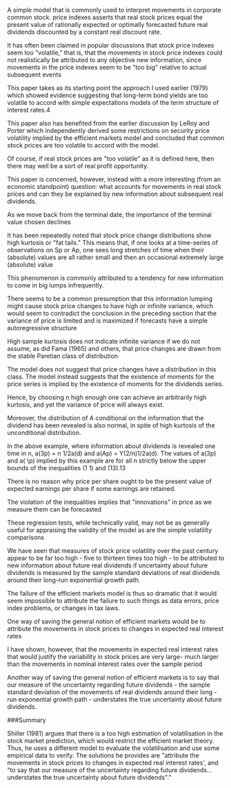 A simple model that is commonly used to interpret movements in corporate common stock. price indexes asserts that real stock prices equal the present value of rationally expected or optimally forecasted future real dividends discounted by a constant real discount rate.

 It has often been claimed in popular discussions that stock price indexes seem too "volatile," that is, that the movements in stock price indexes could not realistically be attributed to any objective new information, since movements in the price indexes seem to be "too big" relative to actual subsequent events

 This paper takes as its starting point the approach I used earlier (1979) which showed evidence suggesting that long-term bond yields are too volatile to accord with simple expectations models of the term structure of interest rates.4

 This paper also has benefited from the earlier discussion by LeRoy and Porter which independently derived some restrictions on security price volatility implied by the efficient markets model and concluded that common stock prices are too volatile to accord with the model.

 Of course, if real stock prices are "too volatile" as it is defined here, then there may well be a sort of real profit opportunity.

 This paper is concerned, however, instead with a more interesting (from an economic standpoint) question: what accounts for movements in real stock prices and can they be explained by new information about subsequent real dividends.

 As we move back from the terminal date, the importance of the terminal value chosen declines

 It has been repeatedly noted that stock price change distributions show high kurtosis or "fat tails." This means that, if one looks at a time-series of observations on Sp or Ap, one sees long stretches of time when their (absolute) values are all rather small and then an occasional extremely large (absolute) value

 This phenomenon is commonly attributed to a tendency for new information to come in big lumps infrequently.

 There seems to be a common presumption that this information lumping might cause stock price changes to have high or infinite variance, which would seem to contradict the conclusion in the preceding section that the variance of price is limited and is maximized if forecasts have a simple autoregressive structure

 High sample kurtosis does not indicate infinite variance if we do not assume, as did Fama (1965) and others, that price changes are drawn from the stable Paretian class of distribution

 The model does not suggest that price changes have a distribution in this class. The model instead suggests that the existence of moments for the price series is implied by the existence of moments for the dividends series.

 Hence, by choosing n high enough one can achieve an arbitrarily high kurtosis, and yet the variance of price will always exist.

 Moreover, the distribution of A conditional on the information that the dividend has been revealed is also normal, in spite of high kurtosis of the unconditional distribution.

 In the above example, where information about dividends is revealed one time in n, a(3p) = n 1/2a(d) and a(Ap) = Y(2/n)1/2a(d). The values of a(3p) and a( \p) implied by this example are for all n strictly below the upper bounds of the inequalities (1 1) and (13).13

 There is no reason why price per share ought to be the present value of expected earnings per share if some earnings are retained.

 The violation of the inequalities implies that "innovations" in price as we measure them can be forecasted

 These regression tests, while technically valid, may not be as generally useful for appraising the validity of the model as are the simple volatility comparisons

 We have seen that measures of stock price volatility over the past century appear to be far too high - five to thirteen times too high - to be attributed to new information about future real dividends if uncertainty about future dividends is measured by the sample standard deviations of real dividends around their long-run exponential growth path.

 The failure of the efficient markets model is thus so dramatic that it would seem impossible to attribute the failure to such things as data errors, price index problems, or changes in tax laws.

 One way of saving the general notion of efficient markets would be to attribute the movements in stock prices to changes in expected real interest rates

 I have shown, however, that the movements in expected real interest rates that would justify the variability in stock prices are very large- much larger than the movements in nominal interest rates over the sample period

 Another way of saving the general notion of efficient markets is to say that our measure of the uncertainty regarding future dividends - the sample standard deviation of the movements of real dividends around their long - run exponential growth path - understates the true uncertainty about future dividends.

###Summary

Shiller (1981) argues that there is a too high estimation of volatilisation in the stock market prediction, which would restrict the efficient market theory. Thus, he uses a different model to evaluate the volatilisation and use some empirical data to verify. The solutions he provides are "attribute the movements in stock prices to changes in expected real interest rates', and "to say that our measure of the uncertainty regarding future dividends… understates the true uncertainty about future dividends"."
